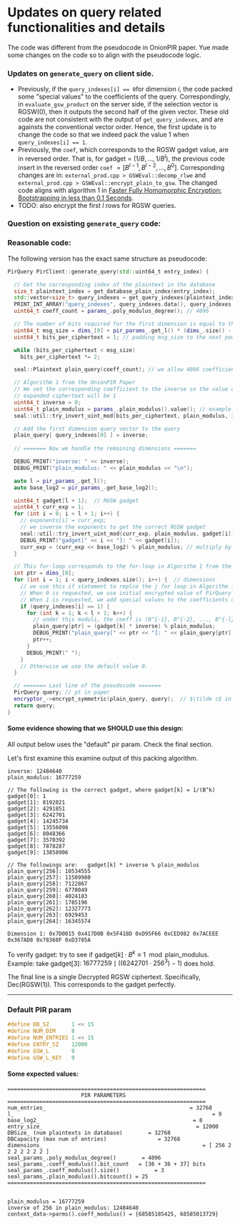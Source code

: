 # Updates on query related functionalities and details

The code was different from the pseudocode in OnionPIR paper. Yue made some changes on the code so to align with the pseudocode logic.



### Updates on `generate_query` on client side.

- Previously, if the `query_indexes[i] == 0`for dimension $i$, the code packed some "special values" to the coefficients of the query. Correspondingly, in `evaluate_gsw_product` on the server side, if the selection vector is RGSW(0), then it outputs the second half of the given vector. These old code are not consistent with the output of `get_query_indexes`, and are againsts the conventional vector order. Hence, the first update is to change the code so that we indeed pack the value 1 when `query_indexes[i] == 1`.
- Previously, the `coef`, which corresponds to the RGSW gadget value, are in reversed order. That is, for gadget = $(1/B, \ldots, 1/B^l)$, the previous code insert in the reversed order `coef` $=[B^{l-1}, B^{l-2}, \ldots, B^0]$. Corresponding changes are in: `external_prod.cpp > GSWEval::decomp_rlwe` and `external_prod.cpp > GSWEval::encrypt_plain_to_gsw`. The changed code aligns with algorithm 1 in [Faster Fully Homomorphic Encryption: Bootstrapping in less than 0.1 Seconds](https://eprint.iacr.org/2016/870).
- TODO: also encrypt the first $l$ rows for RGSW queries.





### Question on exsisting `generate_query` code:

















### Reasonable code: 

The following version has the exact same structure as pseudocode:

```cpp
PirQuery PirClient::generate_query(std::uint64_t entry_index) {

  // Get the corresponding index of the plaintext in the database
  size_t plaintext_index = get_database_plain_index(entry_index);
  std::vector<size_t> query_indexes = get_query_indexes(plaintext_index);
  PRINT_INT_ARRAY("query_indexes", query_indexes.data(), query_indexes.size());
  uint64_t coeff_count = params_.poly_modulus_degree(); // 4096

  // The number of bits required for the first dimension is equal to the size of the first dimension
  uint64_t msg_size = dims_[0] + pir_params_.get_l() * (dims_.size() - 1);
  uint64_t bits_per_ciphertext = 1; // padding msg_size to the next power of 2

  while (bits_per_ciphertext < msg_size)
    bits_per_ciphertext *= 2;

  seal::Plaintext plain_query(coeff_count); // we allow 4096 coefficients in the plaintext polynomial to be set as suggested in the paper.

  // Algorithm 1 from the OnionPIR Paper
  // We set the corresponding coefficient to the inverse so the value of the
  // expanded ciphertext will be 1
  uint64_t inverse = 0;
  uint64_t plain_modulus = params_.plain_modulus().value(); // example: 16777259
  seal::util::try_invert_uint_mod(bits_per_ciphertext, plain_modulus, inverse);

  // Add the first dimension query vector to the query
  plain_query[ query_indexes[0] ] = inverse;
  
  // ======= Now we handle the remaining dimensions =======

  DEBUG_PRINT("inverse: " << inverse);
  DEBUG_PRINT("plain_modulus: " << plain_modulus << "\n");

  auto l = pir_params_.get_l();
  auto base_log2 = pir_params_.get_base_log2();

  uint64_t gadget[l + 1];  // RGSW gadget
  uint64_t curr_exp = 1;
  for (int i = 0; i < l + 1; i++) {
    // exponents[i] = curr_exp;
    // we inverse the exponents to get the correct RGSW gadget
    seal::util::try_invert_uint_mod(curr_exp, plain_modulus, gadget[i]);
    DEBUG_PRINT("gadget[" << i << "]: " << gadget[i]);
    curr_exp = (curr_exp << base_log2) % plain_modulus; // multiply by B and take mod every time
  }

  // This for-loop corresponds to the for-loop in Algorithm 1 from the OnionPIR paper
  int ptr = dims_[0];
  for (int i = 1; i < query_indexes.size(); i++) {  // dimensions
    // we use this if statement to replce the j for loop in Algorithm 1. This is because N_i = 2 for all i > 0
    // When 0 is requested, we use initial encrypted value of PirQuery query, where the coefficients decrypts to 0. 
    // When 1 is requested, we add special values to the coefficients of the query so that they decrypts to correct GSW(1) values.
    if (query_indexes[i] == 1) {
      for (int k = 1; k < l + 1; k++) {
        // under this moduli, the coeff is (B^{-1}, B^{-2}, ..., B^{-l}) / bits_per_ciphertext
        plain_query[ptr] = (gadget[k] * inverse) % plain_modulus;
        DEBUG_PRINT("plain_query[" << ptr << "]: " << plain_query[ptr]);
        ptr++;
      }
      DEBUG_PRINT(" ");
    }
    // Otherwise we use the default value 0.
  }

  // ======= Last line of the pseudocode =======
  PirQuery query; // pt in paper
  encryptor_->encrypt_symmetric(plain_query, query);  // $\tilde c$ in paper
  return query;
}
```

#### Some evidence showing that we SHOULD use this design: 

All output below uses the "default" pir param. Check the final section.

Let's first examine this examine output of this packing algorithm. 

```pseudocode
inverse: 12484640
plain_modulus: 16777259

// The following is the correct gadget, where gadget[k] = 1/(B^k)
gadget[0]: 1
gadget[1]: 8192021
gadget[2]: 4291851
gadget[3]: 6242701
gadget[4]: 14245734
gadget[5]: 13556098
gadget[6]: 8048366
gadget[7]: 3570392
gadget[8]: 7878287
gadget[9]: 13858906

// The followings are:   gadget[k] * inverse % plain_modulus
plain_query[256]: 10534555
plain_query[257]: 11509980
plain_query[258]: 7122867
plain_query[259]: 6778049
plain_query[260]: 4024183
plain_query[261]: 1785196
plain_query[262]: 12327773
plain_query[263]: 6929453
plain_query[264]: 16345574

Dimension 1: 0x7D0015 0x417D0B 0x5F418D 0xD95F66 0xCED982 0x7ACEEE 0x367AD8 0x78368F 0xD3785A 
```

To verify gadget: try to see if $\text{gadget}[k] \cdot B^{k} \equiv  1 \mod \text{plain\_modulus}$.
Example: take gadget[3]:  $16777259 \mid ((6242701 \cdot  256^3) - 1)$ does hold.



The final line is a single Decrypted RGSW ciphertext. Specifically, Dec(RGSW(1)). This corresponds to the gadget perfectly.















---

### Default PIR param

```cpp
#define DB_SZ       1 << 15
#define NUM_DIM     8
#define NUM_ENTRIES 1 << 15
#define ENTRY_SZ    12000
#define GSW_L       9
#define GSW_L_KEY   9
```

#### Some expected values:

```
==============================================================
                       PIR PARAMETERS                         
==============================================================
num_entries_											 = 32768
l_																= 9
base_log2_												  = 8
entry_size_												   = 12000
DBSize_ (num plaintexts in database)        = 32768
DBCapacity (max num of entries)      		   = 32768
dimensions_                           						 = [ 256 2 2 2 2 2 2 2 ]
seal_params_.poly_modulus_degree()        = 4096
seal_params_.coeff_modulus().bit_count   = [36 + 36 + 37] bits
seal_params_.coeff_modulus().size()      	  = 3
seal_params_.plain_modulus().bitcount() = 25
==============================================================


plain_modulus = 16777259
inverse of 256 in plain_modulus: 12484640
context_data->parms().coeff_modulus() = {68585185425, 68585013729}

```











